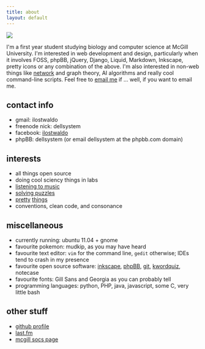 ```yaml
---
title: about
layout: default
---
```


<img src="http://gravatar.com/avatar/0826c9e6449c9a08230ac6d40a3cde4d" class="leftfloat" />

I'm a first year student studying biology and computer science at McGill University. I'm interested in web development and design, particularly when it involves FOSS, phpBB, jQuery, Django, Liquid, Markdown, Inkscape, pretty icons or any combination of the above. I'm also interested in non-web things like [network](/posts/modularity) and graph theory, AI algorithms and really cool command-line scripts. Feel free to [email me](#contact_info) if ... well, if you want to email me.

contact info
------------

*	gmail: ilostwaldo
*	freenode nick: dellsystem
*	facebook: [ilostwaldo](http://www.facebook.com/ilostwaldo)
*	phpBB: dellsystem (or email dellsystem at the phpbb.com domain)

interests
---------

*	all things open source
*	doing cool sciency things in labs
*	[listening to music][last.fm]
*	[solving puzzles](http://www.projecteuler.net)
*	[pretty](http://www.mathjax.org) [things](http://www.vladstudio.com/)
*	conventions, clean code, and consonance

miscellaneous
-------------

*	currently running: ubuntu 11.04 + gnome
*	favourite pokemon: mudkip, as you may have heard
*	favourite text editor: `vim` for the command line, `gedit` otherwise; IDEs tend to crash in my presence
*	favourite open source software: [inkscape](http://www.inkscape.org), [phpBB](http://www.phpbb.com), [git](http://www.git-scm.com), [kwordquiz](http://edu.kde.org/kwordquiz/), notecase
*	favourite fonts: Gill Sans and Georgia as you can probably tell
*	programming languages: python, PHP, java, javascript, some C, very little bash

other stuff
-----------

*	[github profile](https://www.github.com/dellsystem)
*	[last.fm][last.fm]
*	[mcgill socs page](http://cs.mcgill.ca/~wliu65)

[last.fm]: http://www.last.fm/user/dellsystem
